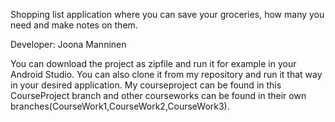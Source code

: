 Shopping list application where you can save your groceries, how many you need and make notes on them.

Developer: Joona Manninen

You can download the project as zipfile and run it for example in your Android Studio. You can also clone it from my repository and run it that way in your desired application.
My courseproject can be found in this CourseProject branch and other courseworks can be found in their own branches(CourseWork1,CourseWork2,CourseWork3).
